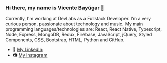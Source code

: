 ### Hi there, my name is Vicente Bayúgar 👋

Currently, I'm working at DevLabs as a Fullstack Developer. 
I’m a very curious person, passionate about technology and music. 
My main programming languages/technologies are: React, React Native, Typescript, Node, Express, MongoDB, Redux, Firebase, JavaScript, jQuery, Styled Components, CSS, Bootstrap, HTML, Python and GitHub. 

- 📝 [My LinkedIn](https://www.linkedin.com/in/vicente-bayugar/)
- 📷 [My Instagram](https://www.instagram.com/vicenbayugar/)
